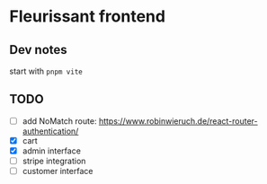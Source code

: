 # Fleurissant frontend
## Dev notes
start with `pnpm vite`
## TODO
- [ ] add NoMatch route: https://www.robinwieruch.de/react-router-authentication/
- [x] cart
- [x] admin interface
- [ ] stripe integration
- [ ] customer interface